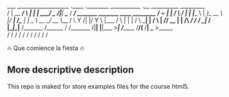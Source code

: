  
 
 
 
 ___ ___________________  .____      .________    ___________      .__      __________  _________                                  
 /   |   \__    ___/     \ |    |     |   ____/    \_   _____/______|__| ____\______   \/   _____/__ _______ _______   ____ ________
/    ~    \|    | /  \ /  \|    |     |____  \      |    __)_\_  __ \  |/ ___\|       _/\_____  \|  |  \__  \\_  __ \_/ __ \\___   /
\    Y    /|    |/    Y    \    |___  /       \     |        \|  | \/  \  \___|    |   \/        \  |  // __ \|  | \/\  ___/ /    / 
 \___|_  / |____|\____|__  /_______ \/______  /    /_______  /|__|  |__|\___  >____|_  /_______  /____/(____  /__|    \___  >_____ \
       \/                \/        \/       \/             \/               \/       \/        \/           \/            \/      \/
       
       
       
       
:fire: Que comience la fiesta :fire:

## More descriptive description
  
  This repo is maked for store examples files for the course html5.
  
